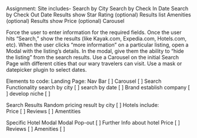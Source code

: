 Assignment:
Site includes-
Search by City
Search by Check In Date
Search by Check Out Date
Results show Star Rating (optional)
Results list Amenities (optional)
Results show Price (optional)
Carousel

Force the user to enter information for the required fields. Once the user hits “Search,” show the results (like Kayak.com, Expedia.com, Hotels.com, etc). When the user clicks “more information” on a particular listing, open a Modal with the listing’s details. In the modal, give them the ability to “hide the listing” from the search results.
Use a Carousel on the initial Search Page with different cities that our wary travelers can visit.
Use a mask or datepicker plugin to select dates.


Elements to code:
Landing Page:
  Nav Bar [ ]
  Carousel [ ]
  Search Functionality
    search by city [ ]
    search by date [ ]
  Brand
    establish company [ ]
    develop niche [ ]  

Search Results
  Random pricing result by city [ ]
  Hotels include:   
    Price [ ]
    Reviews [ ]
    Amentities

Specific Hotel Modal
  Modal Pop-out [ ]
  Further Info about hotel
    Price [ ]
    Reviews [ ]
    Amenities [ ]
